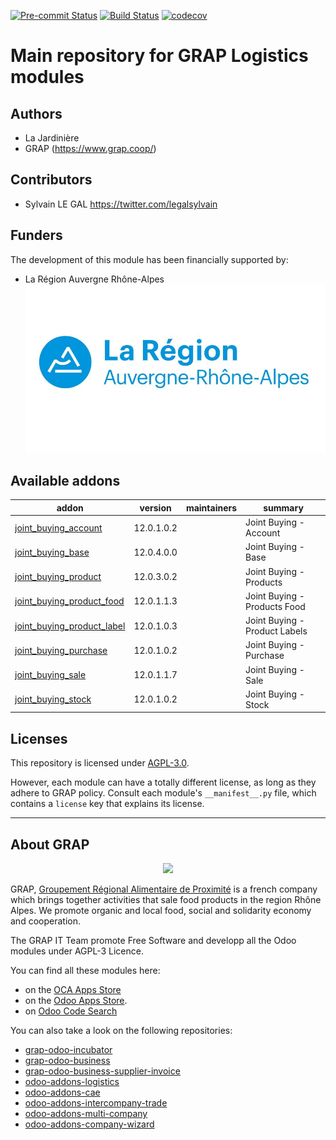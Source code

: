 
<!-- /!\ Non OCA Context : Set here the badge of your runbot / runboat instance. -->
[![Pre-commit Status](https://github.com/grap/odoo-addons-logistics/actions/workflows/pre-commit.yml/badge.svg?branch=12.0)](https://github.com/grap/odoo-addons-logistics/actions/workflows/pre-commit.yml?query=branch%3A12.0)
[![Build Status](https://github.com/grap/odoo-addons-logistics/actions/workflows/test.yml/badge.svg?branch=12.0)](https://github.com/grap/odoo-addons-logistics/actions/workflows/test.yml?query=branch%3A12.0)
[![codecov](https://codecov.io/gh/grap/odoo-addons-logistics/branch/12.0/graph/badge.svg)](https://codecov.io/gh/grap/odoo-addons-logistics)
<!-- /!\ Non OCA Context : Set here the badge of your translation instance. -->

<!-- /!\ do not modify above this line -->

# Main repository for GRAP Logistics modules


## Authors
* La Jardinière
* GRAP (https://www.grap.coop/)
## Contributors
* Sylvain LE GAL <https://twitter.com/legalsylvain>

## Funders
The development of this module has been financially supported by:
* La Région Auvergne Rhône-Alpes
![La Région Auvergne Rhône-Alpes](./static/logo_region_auvergne_rhone_alpes.png)


<!-- /!\ do not modify below this line -->

<!-- prettier-ignore-start -->

[//]: # (addons)

Available addons
----------------
addon | version | maintainers | summary
--- | --- | --- | ---
[joint_buying_account](joint_buying_account/) | 12.0.1.0.2 |  | Joint Buying - Account
[joint_buying_base](joint_buying_base/) | 12.0.4.0.0 |  | Joint Buying - Base
[joint_buying_product](joint_buying_product/) | 12.0.3.0.2 |  | Joint Buying - Products
[joint_buying_product_food](joint_buying_product_food/) | 12.0.1.1.3 |  | Joint Buying - Products Food
[joint_buying_product_label](joint_buying_product_label/) | 12.0.1.0.3 |  | Joint Buying - Product Labels
[joint_buying_purchase](joint_buying_purchase/) | 12.0.1.0.2 |  | Joint Buying - Purchase
[joint_buying_sale](joint_buying_sale/) | 12.0.1.1.7 |  | Joint Buying - Sale
[joint_buying_stock](joint_buying_stock/) | 12.0.1.0.2 |  | Joint Buying - Stock

[//]: # (end addons)

<!-- prettier-ignore-end -->

## Licenses

This repository is licensed under [AGPL-3.0](LICENSE).

However, each module can have a totally different license, as long as they adhere to GRAP
policy. Consult each module's `__manifest__.py` file, which contains a `license` key
that explains its license.

----

## About GRAP

<p align="center">
   <img src="http://www.grap.coop/wp-content/uploads/2016/11/GRAP.png" width="200"/>
</p>

GRAP, [Groupement Régional Alimentaire de Proximité](http://www.grap.coop) is a
french company which brings together activities that sale food products in the
region Rhône Alpes. We promote organic and local food, social and solidarity
economy and cooperation.

The GRAP IT Team promote Free Software and developp all the Odoo modules under
AGPL-3 Licence.

You can find all these modules here:

* on the [OCA Apps Store](https://odoo-community.org/shop?&search=GRAP)
* on the [Odoo Apps Store](https://www.odoo.com/apps/modules/browse?author=GRAP).
* on [Odoo Code Search](https://odoo-code-search.com/ocs/search?q=author%3AOCA+author%3AGRAP)

You can also take a look on the following repositories:

* [grap-odoo-incubator](https://github.com/grap/grap-odoo-incubator)
* [grap-odoo-business](https://github.com/grap/grap-odoo-business)
* [grap-odoo-business-supplier-invoice](https://github.com/grap/grap-odoo-business-supplier-invoice)
* [odoo-addons-logistics](https://github.com/grap/odoo-addons-logistics)
* [odoo-addons-cae](https://github.com/grap/odoo-addons-cae)
* [odoo-addons-intercompany-trade](https://github.com/grap/odoo-addons-intercompany-trade)
* [odoo-addons-multi-company](https://github.com/grap/odoo-addons-multi-company)
* [odoo-addons-company-wizard](https://github.com/grap/odoo-addons-company-wizard)
